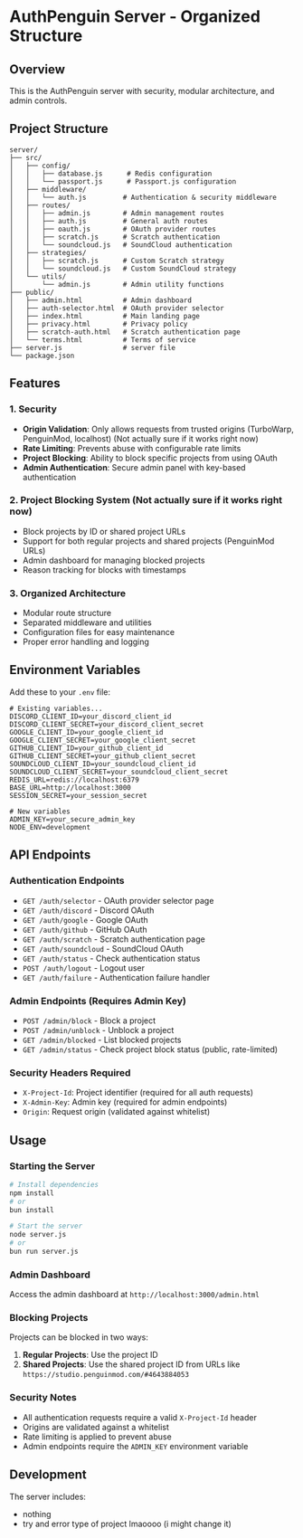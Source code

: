 # AuthPenguin Server - Organized Structure

## Overview
This is the AuthPenguin server with security, modular architecture, and admin controls.

## Project Structure

```
server/
├── src/
│   ├── config/
│   │   ├── database.js      # Redis configuration
│   │   └── passport.js      # Passport.js configuration
│   ├── middleware/
│   │   └── auth.js         # Authentication & security middleware
│   ├── routes/
│   │   ├── admin.js        # Admin management routes
│   │   ├── auth.js         # General auth routes
│   │   ├── oauth.js        # OAuth provider routes
│   │   ├── scratch.js      # Scratch authentication
│   │   └── soundcloud.js   # SoundCloud authentication
│   ├── strategies/
│   │   ├── scratch.js      # Custom Scratch strategy
│   │   └── soundcloud.js   # Custom SoundCloud strategy
│   └── utils/
│       └── admin.js        # Admin utility functions
├── public/
│   ├── admin.html          # Admin dashboard
│   ├── auth-selector.html  # OAuth provider selector
│   ├── index.html          # Main landing page
│   ├── privacy.html        # Privacy policy
│   ├── scratch-auth.html   # Scratch authentication page
│   └── terms.html          # Terms of service
├── server.js               # server file
└── package.json
```

## Features

### 1. Security
- **Origin Validation**: Only allows requests from trusted origins (TurboWarp, PenguinMod, localhost) (Not actually sure if it works right now)
- **Rate Limiting**: Prevents abuse with configurable rate limits
- **Project Blocking**: Ability to block specific projects from using OAuth
- **Admin Authentication**: Secure admin panel with key-based authentication

### 2. Project Blocking System (Not actually sure if it works right now)
- Block projects by ID or shared project URLs
- Support for both regular projects and shared projects (PenguinMod URLs)
- Admin dashboard for managing blocked projects
- Reason tracking for blocks with timestamps

### 3. Organized Architecture
- Modular route structure
- Separated middleware and utilities
- Configuration files for easy maintenance
- Proper error handling and logging

## Environment Variables

Add these to your `.env` file:

```env
# Existing variables...
DISCORD_CLIENT_ID=your_discord_client_id
DISCORD_CLIENT_SECRET=your_discord_client_secret
GOOGLE_CLIENT_ID=your_google_client_id
GOOGLE_CLIENT_SECRET=your_google_client_secret
GITHUB_CLIENT_ID=your_github_client_id
GITHUB_CLIENT_SECRET=your_github_client_secret
SOUNDCLOUD_CLIENT_ID=your_soundcloud_client_id
SOUNDCLOUD_CLIENT_SECRET=your_soundcloud_client_secret
REDIS_URL=redis://localhost:6379
BASE_URL=http://localhost:3000
SESSION_SECRET=your_session_secret

# New variables
ADMIN_KEY=your_secure_admin_key
NODE_ENV=development
```

## API Endpoints

### Authentication Endpoints
- `GET /auth/selector` - OAuth provider selector page
- `GET /auth/discord` - Discord OAuth
- `GET /auth/google` - Google OAuth
- `GET /auth/github` - GitHub OAuth
- `GET /auth/scratch` - Scratch authentication page
- `GET /auth/soundcloud` - SoundCloud OAuth
- `GET /auth/status` - Check authentication status
- `POST /auth/logout` - Logout user
- `GET /auth/failure` - Authentication failure handler

### Admin Endpoints (Requires Admin Key)
- `POST /admin/block` - Block a project
- `POST /admin/unblock` - Unblock a project
- `GET /admin/blocked` - List blocked projects
- `GET /admin/status` - Check project block status (public, rate-limited)

### Security Headers Required
- `X-Project-Id`: Project identifier (required for all auth requests)
- `X-Admin-Key`: Admin key (required for admin endpoints)
- `Origin`: Request origin (validated against whitelist)

## Usage

### Starting the Server
```bash
# Install dependencies
npm install
# or
bun install

# Start the server
node server.js
# or
bun run server.js
```

### Admin Dashboard
Access the admin dashboard at `http://localhost:3000/admin.html`

### Blocking Projects
Projects can be blocked in two ways:
1. **Regular Projects**: Use the project ID
2. **Shared Projects**: Use the shared project ID from URLs like `https://studio.penguinmod.com/#4643884053`

### Security Notes
- All authentication requests require a valid `X-Project-Id` header
- Origins are validated against a whitelist
- Rate limiting is applied to prevent abuse
- Admin endpoints require the `ADMIN_KEY` environment variable

## Development

The server includes:
- nothing
- try and error type of project lmaoooo (i might change it)
